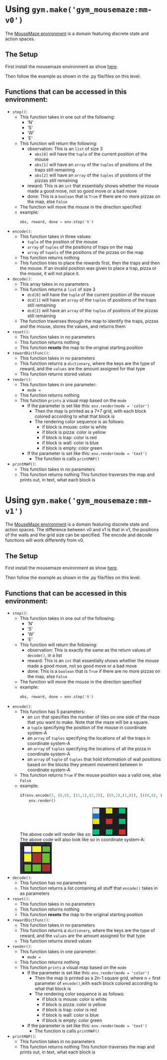 # Using ```gym.make('gym_mousemaze:mm-v0')```

The [MouseMaze environment](https://github.com/AkasshShah/MouseMaze) is a domain featuring discrete state and action spaces.

## The Setup

First install the mousemaze environment as show [here](https://github.com/AkasshShah/MouseMaze/blob/master/gym-mousemaze/README.md).

Then follow the example as shown in the .py file/files on this level.

## Functions that can be accessed in this environment:
* ```step()```:
    * This function takes in one out of the following:
        * 'N'
        * 'S'
        * 'W'
        * 'E'
    * This function will return the following:
        * observation: This is an ```list``` of size 3
            * ```obs[0]``` will have the ```tuple``` of the current position of the mouse
            * ```obs[1]``` will have an ```array``` of the ```tuples``` of positions of the traps still remaining
            * ```obs[2]``` will have an ```array``` of the ```tuples``` of postions of the pizzas still remaining
        * reward: This is an ```int``` that essentially shows whether the mouse made a good move, not so good move or a bad move
        * done: This is a ```boolean``` that is ```True``` if there are no more pizzas on the map, else ```False```
    * The function will move the mouse in the direction specified
    * example:
        ```python
        obs, reward, done = env.step('N')
        ```
* ```encode()```:
    * This function takes in three values:
        * ```tuple``` of the position of the mouse
        * ```array``` of ```tuples``` of the positions of traps on the map
        * ```array``` of ```tupels``` of the positions of the pizzas on the map
    * This function returns nothing
    * This function tries to place the rewards first, then the traps and then the mouse. If an invalid position was given to place a trap, pizza or the mouse, it will not place it. 
* ```decode()```:
    * This array takes in no parameters
    * This function returns a ```list``` of size 3
        * ```dcd[0]``` will have the ```tuple``` of the current position of the mouse
        * ```dcd[1]``` will have an ```array``` of the ```tuples``` of positions of the traps still remaining
        * ```dcd[2]``` will have an ```array``` of the ```tuples``` of postions of the pizzas still remaining
    * The function traverses through the map to identify the traps, pizzas and the mouse, stores the values, and returns them
* ```reset()```:
    * This function takes in no parameters
    * This function returns nothing
    * This function **resets** the map to the original starting position
* ```rewardDictFunc()```:
    * This function takes in no parameters
    * This function returns a ```dictionary```, where the keys are the type of reward, and the ```values``` are the amount assigned for that type
    * This function returns stored values
* ```render()```:
    * This function takes in one parameter:
        * ```mode = ```
    * This function returns nothing
    * This function ```prints``` a visual map based on the ```mode```
        * If the parameter is set like this: ```env.render(mode = 'color')```
            * Then the map is printed as a 7*7 grid, with each block colored according to what that block is
            * The rendering color sequence is as follows:
                * if block is mouse: color is white
                * if block is pizza: color is yellow
                * if block is trap: color is red
                * if block is wall: color is blue
                * if block is empty: color green
        * If the parameter is set like this: ```env.render(mode = 'text')```
            * The function is calls ```printMAP()```
* ```printMAP()```:
    * This function takes in no parameters
    * This function returns nothing
    This function traverses the map and prints out, in text, what each block is

# Using ```gym.make('gym_mousemaze:mm-v1')```

The [MouseMaze environment](https://github.com/AkasshShah/MouseMaze) is a domain featuring discrete state and action spaces. The difference between v0 and v1 is that in v1, the positions of the walls and the grid size can be specified. The encode and decode functions will work differently from v0.

## The Setup

First install the mousemaze environment as show [here](https://github.com/AkasshShah/MouseMaze/blob/master/gym-mousemaze/README.md).

Then follow the example as shown in the .py file/files on this level.

## Functions that can be accessed in this environment:
* ```step()```:
    * This function takes in one out of the following:
        * 'N'
        * 'S'
        * 'W'
        * 'E'
    * This function will return the following:
        * observation: This is exactly the same as the return values of ```decode()```, in a list
        * reward: This is an ```int``` that essentially shows whether the mouse made a good move, not so good move or a bad move
        * done: This is a ```boolean``` that is ```True``` if there are no more pizzas on the map, else ```False```
    * The function will move the mouse in the direction specified
    * example:
        ```python
        obs, reward, done = env.step('N')
        ```
* ```encode()```:
    * This function has 5 parameters:
        * an ```int``` that specifies the number of tiles on one side of the maze that you want to make. Note that the maze will be a square.
        * a ```tuple``` specifying the position of the mouse in coordinate system-A
        * an ```array``` of ```tuples``` specifying the locations of all the traps in coordinate system-A
        * an ```array``` of ```tuples``` specifying the locations of all the pizza in coordinate system-A
        * an ```array``` of ```tuple``` of ```tuples``` that hold information of wall positions based on the blocks they prevent movement between in coordinate system-A
    * This function returns ```True``` if the mouse position was a valid one, else ```False```
    * example:
        ```python
        if(env.encode(3, (0,0), [(1,1),(2,2)], [(0,1),(1,0)], [((0,0), (0,1))])):
            env.render()
        ```
        The above code will render like so: <img src="using_gym-mousemaze/exampleRenderImages/encode(3, (0, 0), [(1, 1), (2, 2)], [(0, 1), (1, 0)], [((0, 0), (0, 1))]).PNG" alt="Image of Encode" />\
        The above code will also look like so in coordinate system-A: <img src="using_gym-mousemaze/exampleRenderImages/coordinateSystemA/encode(3, (0, 0), [(1, 1), (2, 2)], [(0, 1), (1, 0)], [((0, 0), (0, 1))]).png" alt="Image of Coordinate System-A" />
* ```decode()```:
    * This function has no parameters
    * This function returns a list containing all stuff that ```encode()``` takes in as parameters
* ```reset()```:
    * This function takes in no parameters
    * This function returns nothing
    * This function **resets** the map to the original starting position
* ```rewardDictFunc()```:
    * This function takes in no parameters
    * This function returns a ```dictionary```, where the keys are the type of reward, and the ```values``` are the amount assigned for that type
    * This function returns stored values
* ```render()```:
    * This function takes in one parameter:
        * ```mode = ```
    * This function returns nothing
    * This function ```prints``` a visual map based on the ```mode```
        * If the parameter is set like this: ```env.render(mode = 'color')```
            * Then the map is printed as a 2n-1 square grid, where n = first parameter of ```encode()```,with each block colored according to what that block is
            * The rendering color sequence is as follows:
                * if block is mouse: color is white
                * if block is pizza: color is yellow
                * if block is trap: color is red
                * if block is wall: color is blue
                * if block is empty: color green
        * If the parameter is set like this: ```env.render(mode = 'text')```
            * The function is calls ```printMAP()```
* ```printMAP()```:
    * This function takes in no parameters
    * This function returns nothing
    This function traverses the map and prints out, in text, what each block is